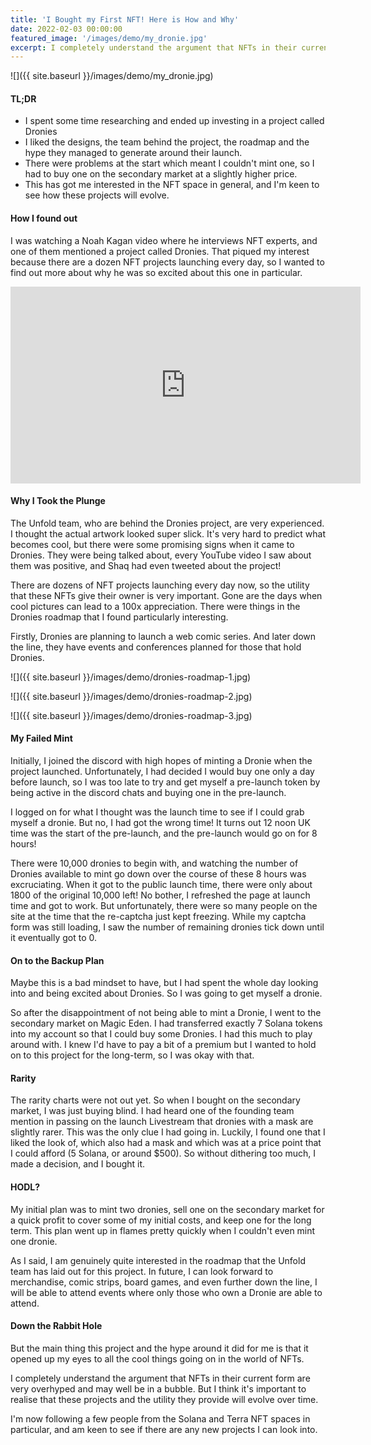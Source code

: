 ```yaml
---
title: 'I Bought my First NFT! Here is How and Why'
date: 2022-02-03 00:00:00
featured_image: '/images/demo/my_dronie.jpg'
excerpt: I completely understand the argument that NFTs in their current form are very overhyped and may well be in a bubble. But I think its important not to make the mistake of thinking that these projects and their utility won’t evolve over time.
---
```


![]({{ site.baseurl }}/images/demo/my_dronie.jpg)

#### TL;DR
* I spent some time researching and ended up investing in a project called Dronies
* I liked the designs, the team behind the project, the roadmap and the hype they managed to generate around their launch. 
* There were problems at the start which meant I couldn't mint one, so I had to buy one on the secondary market at a slightly higher price. 
* This has got me interested in the NFT space in general, and I'm keen to see how these projects will evolve. 


#### How I found out
I was watching a Noah Kagan video where he interviews NFT experts, and one of them mentioned a project called Dronies. That piqued my interest because there are a dozen NFT projects launching every day, so I wanted to find out more about why he was so excited about this one in particular. 

<iframe width="560" height="315" src="https://www.youtube.com/embed/wnJNZbpJmoQ" title="YouTube video player" frameborder="0" allow="accelerometer; autoplay; clipboard-write; encrypted-media; gyroscope; picture-in-picture" allowfullscreen></iframe>


#### Why I Took the Plunge
The Unfold team, who are behind the Dronies project, are very experienced. I thought the actual artwork looked super slick. It's very hard to predict what becomes cool, but there were some promising signs when it came to Dronies. They were being talked about, every YouTube video I saw about them was positive, and Shaq had even tweeted about the project!

There are dozens of NFT projects launching every day now, so the utility that these NFTs give their owner is very important. Gone are the days when cool pictures can lead to a 100x appreciation. There were things in the Dronies roadmap that I found particularly interesting. 

Firstly, Dronies are planning to launch a web comic series. And later down the line, they have events and conferences planned for those that hold Dronies. 


![]({{ site.baseurl }}/images/demo/dronies-roadmap-1.jpg)

![]({{ site.baseurl }}/images/demo/dronies-roadmap-2.jpg)

![]({{ site.baseurl }}/images/demo/dronies-roadmap-3.jpg)



#### My Failed Mint
Initially, I joined the discord with high hopes of minting a Dronie when the project launched. Unfortunately, I had decided I would buy one only a day before launch, so I was too late to try and get myself a pre-launch token by being active in the discord chats and buying one in the pre-launch. 

 I logged on for what I thought was the launch time to see if I could grab myself a dronie. But no, I had got the wrong time! It turns out 12 noon UK time was the start of the pre-launch, and the pre-launch would go on for 8 hours!

There were 10,000 dronies to begin with, and watching the number of Dronies available to mint go down over the course of these 8 hours was excruciating. When it got to the public launch time, there were only about 1800 of the original 10,000 left! No bother, I refreshed the page at launch time and got to work. But unfortunately, there were so many people on the site at the time that the re-captcha just kept freezing. While my captcha form was still loading, I saw the number of remaining dronies tick down until it eventually got to 0. 

#### On to the Backup Plan
Maybe this is a bad mindset to have, but I had spent the whole day looking into and being excited about Dronies. So I was going to get myself a dronie. 

So after the disappointment of not being able to mint a Dronie, I went to the secondary market on Magic Eden. I had transferred exactly 7 Solana tokens into my account so that I could buy some Dronies. I had this much to play around with. I knew I'd have to pay a bit of a premium but I wanted to hold on to this project for the long-term, so I was okay with that. 


#### Rarity
The rarity charts were not out yet. So when I bought on the secondary market, I was just buying blind. I had heard one of the founding team mention in passing on the launch Livestream that dronies with a mask are slightly rarer. This was the only clue I had going in. Luckily, I found one that I liked the look of, which also had a mask and which was at a price point that I could afford (5 Solana, or around $500). So without dithering too much, I made a decision, and I bought it. 

#### HODL?
My initial plan was to mint two dronies, sell one on the secondary market for a quick profit to cover some of my initial costs, and keep one for the long term. This plan went up in flames pretty quickly when I couldn't even mint one dronie. 

As I said, I am genuinely quite interested in the roadmap that the Unfold team has laid out for this project. In future, I can look forward to merchandise, comic strips, board games, and even further down the line, I will be able to attend events where only those who own a Dronie are able to attend. 

#### Down the Rabbit Hole
But the main thing this project and the hype around it did for me is that it opened up my eyes to all the cool things going on in the world of NFTs.

I completely understand the argument that NFTs in their current form are very overhyped and may well be in a bubble. But I think it's important to realise that these projects and the utility they provide will evolve over time. 

I'm now following a few people from the Solana and Terra NFT spaces in particular, and am keen to see if there are any new projects I can look into. 

